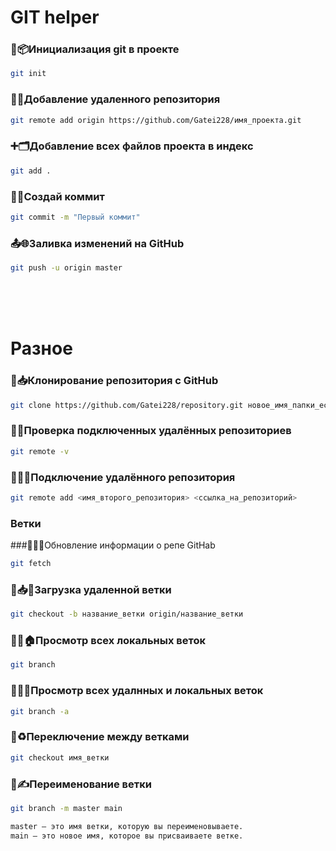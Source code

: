 # GIT helper

### 🚀📦Инициализация git в проекте <br> 
```bash
git init
```
### 🔗📂Добавление удаленного репозитория <br> 
```bash
git remote add origin https://github.com/Gatei228/имя_проекта.git
```
### ➕🗂️Добавление всех файлов проекта в индекс <br> 
```bash
git add .
```
### 📝✅Создай коммит <br> 
```bash
git commit -m "Первый коммит"
```
### 📤🌐Заливка изменений на GitHub <br> 
```bash
git push -u origin master
```
<br><br><br>

# Разное 
### 🦎📥Клонирование репозитория с GitHub
```bash
git clone https://github.com/Gatei228/repository.git новое_имя_папки_если_хош
```

### 🦎✅Проверка подключенных удалённых репозиториев
```bash
git remote -v
```

### 🦎🔄🌐Подключение удалённого репозитория
```bash
git remote add <имя_второго_репозитория> <ссылка_на_репозиторий>
```

### Ветки

###🌿🔄🌐Обновление информации о репе GitHab
```bash
git fetch
```

### 🌿📥🌐Загрузка удаленной ветки  
```bash
git checkout -b название_ветки origin/название_ветки
```

### 🌿👀🏠Просмотр всех локальных веток
```bash 
git branch
```

### 🌿👀🌐Просмотр всех удалнных и локальных веток
```bash 
git branch -a
```

### 🌿♻️Переключение между ветками 
```bash 
git checkout имя_ветки
```

### 🌿✍️Переименование ветки 
```bash 
git branch -m master main

master — это имя ветки, которую вы переименовываете.
main — это новое имя, которое вы присваиваете ветке.
```





